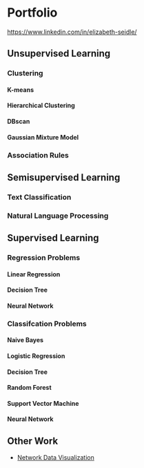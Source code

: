 # Portfolio
https://www.linkedin.com/in/elizabeth-seidle/

## Unsupervised Learning

### Clustering

#### K-means
#### Hierarchical Clustering
#### DBscan
#### Gaussian Mixture Model

### Association Rules

## Semisupervised Learning

### Text Classification 
### Natural Language Processing

## Supervised Learning

### Regression Problems
#### Linear Regression
#### Decision Tree
#### Neural Network

### Classifcation Problems
#### Naive Bayes
#### Logistic Regression
#### Decision Tree
#### Random Forest 
#### Support Vector Machine
#### Neural Network

## Other Work
- [Network Data Visualization](https://github.com/ElizabethSeidle/Portfolio/tree/master/Network%20Graphic)


